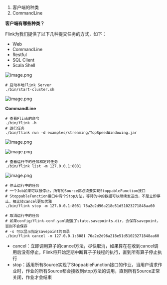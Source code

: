1. 客户端的种类
2. CommandLine

**客户端有哪些种类？**

Flink为我们提供了以下几种提交任务的方式，如下：

- Web
- CommandLine
- Restful
- SQL Client
- Scala Shell

![image.png](https://tva1.sinaimg.cn/large/69ad3470gy1h46sbqp6t4j20jm08s74s.jpg)

```shell
# 启动本地Flink Server
./bin/start-cluster.sh
```

![image.png](https://tva1.sinaimg.cn/large/69ad3470gy1h46slewp5yj20fa01nt99.jpg)

**CommandLine**

```shell
# 查看Flink的命令
./bin/flink -h
# 运行任务
./bin/flink run -d examples/streaming/TopSpeedWindowing.jar
```

![image.png](https://tva1.sinaimg.cn/large/69ad3470gy1h46u86h4v1j20gj026q3x.jpg)

![image.png](https://tva1.sinaimg.cn/large/69ad3470gy1h46ue5nydpj21yg0f4dk5.jpg)


```shell
# 查看运行中的任务和定时任务
./bin/flink list -m 127.0.0.1:8081
```

![image.png](https://tva1.sinaimg.cn/large/69ad3470gy1h46uflyv4xj20mn02pjsd.jpg)

```shell
# 停止运行中的任务
# 一个Job如果可以被停止，所有的Source都必须要实现StoppableFunction接口
# StoppableFunction接口中有个Stop方法，等待的中的数据可以继续发送出，不是立即停止，相比较cancel更加优雅
./bin/flink stop -m 127.0.0.1:8081 76a2e2d96a218e51d51023271848aa60
```

```shell
# 取消运行中的任务
# 如果config/flink-conf.yaml配置了state.savepoints.dir，会保存savepoint，否则不会保存
# -s 可以显示指定savepoint的目录
./bin/flink cancel -m 127.0.0.1:8081 76a2e2d96a218e51d51023271848aa60
```

- cancel：立即调用算子的cancel方法，尽快取消，如果算在在收到cancel调用后没有停止，Flink将开始定期中断算子子线程的执行，直到所有算子停止执行
- stop：适用所有Source实现了StoppableFunction接口的作业，当用户请求作业时，作业的所有Source都会接收到stop方法的调用，直到所有Source正常关闭，作业才会结束

